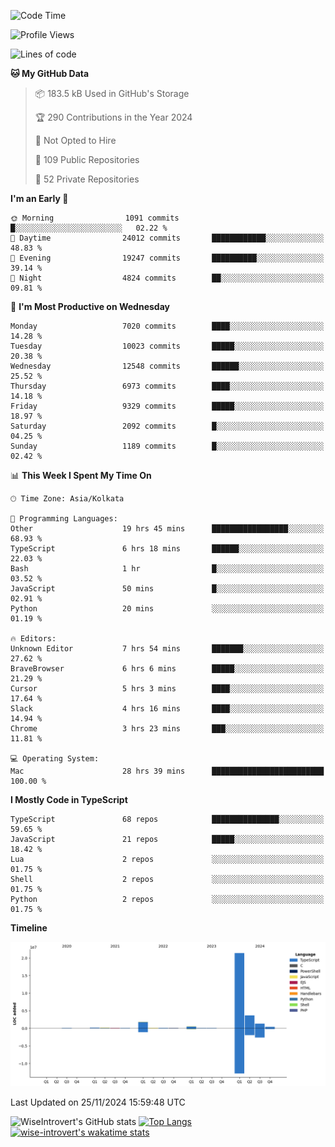 <!--START_SECTION:waka-->
![Code Time](http://img.shields.io/badge/Code%20Time-1%2C885%20hrs%2049%20mins-blue)

![Profile Views](http://img.shields.io/badge/Profile%20Views-2-blue)

![Lines of code](https://img.shields.io/badge/From%20Hello%20World%20I%27ve%20Written-29.7%20million%20lines%20of%20code-blue)

**🐱 My GitHub Data** 

> 📦 183.5 kB Used in GitHub's Storage 
 > 
> 🏆 290 Contributions in the Year 2024
 > 
> 🚫 Not Opted to Hire
 > 
> 📜 109 Public Repositories 
 > 
> 🔑 52 Private Repositories 
 > 
**I'm an Early 🐤** 

```text
🌞 Morning                1091 commits        █░░░░░░░░░░░░░░░░░░░░░░░░   02.22 % 
🌆 Daytime                24012 commits       ████████████░░░░░░░░░░░░░   48.83 % 
🌃 Evening                19247 commits       ██████████░░░░░░░░░░░░░░░   39.14 % 
🌙 Night                  4824 commits        ██░░░░░░░░░░░░░░░░░░░░░░░   09.81 % 
```
📅 **I'm Most Productive on Wednesday** 

```text
Monday                   7020 commits        ████░░░░░░░░░░░░░░░░░░░░░   14.28 % 
Tuesday                  10023 commits       █████░░░░░░░░░░░░░░░░░░░░   20.38 % 
Wednesday                12548 commits       ██████░░░░░░░░░░░░░░░░░░░   25.52 % 
Thursday                 6973 commits        ████░░░░░░░░░░░░░░░░░░░░░   14.18 % 
Friday                   9329 commits        █████░░░░░░░░░░░░░░░░░░░░   18.97 % 
Saturday                 2092 commits        █░░░░░░░░░░░░░░░░░░░░░░░░   04.25 % 
Sunday                   1189 commits        █░░░░░░░░░░░░░░░░░░░░░░░░   02.42 % 
```


📊 **This Week I Spent My Time On** 

```text
🕑︎ Time Zone: Asia/Kolkata

💬 Programming Languages: 
Other                    19 hrs 45 mins      █████████████████░░░░░░░░   68.93 % 
TypeScript               6 hrs 18 mins       ██████░░░░░░░░░░░░░░░░░░░   22.03 % 
Bash                     1 hr                █░░░░░░░░░░░░░░░░░░░░░░░░   03.52 % 
JavaScript               50 mins             █░░░░░░░░░░░░░░░░░░░░░░░░   02.91 % 
Python                   20 mins             ░░░░░░░░░░░░░░░░░░░░░░░░░   01.19 % 

🔥 Editors: 
Unknown Editor           7 hrs 54 mins       ███████░░░░░░░░░░░░░░░░░░   27.62 % 
BraveBrowser             6 hrs 6 mins        █████░░░░░░░░░░░░░░░░░░░░   21.29 % 
Cursor                   5 hrs 3 mins        ████░░░░░░░░░░░░░░░░░░░░░   17.64 % 
Slack                    4 hrs 16 mins       ████░░░░░░░░░░░░░░░░░░░░░   14.94 % 
Chrome                   3 hrs 23 mins       ███░░░░░░░░░░░░░░░░░░░░░░   11.81 % 

💻 Operating System: 
Mac                      28 hrs 39 mins      █████████████████████████   100.00 % 
```

**I Mostly Code in TypeScript** 

```text
TypeScript               68 repos            ███████████████░░░░░░░░░░   59.65 % 
JavaScript               21 repos            █████░░░░░░░░░░░░░░░░░░░░   18.42 % 
Lua                      2 repos             ░░░░░░░░░░░░░░░░░░░░░░░░░   01.75 % 
Shell                    2 repos             ░░░░░░░░░░░░░░░░░░░░░░░░░   01.75 % 
Python                   2 repos             ░░░░░░░░░░░░░░░░░░░░░░░░░   01.75 % 
```



**Timeline**

![Lines of Code chart](https://raw.githubusercontent.com/wise-introvert/wise-introvert/master/assets/bar_graph.png)


 Last Updated on 25/11/2024 15:59:48 UTC
<!--END_SECTION:waka-->

![WiseIntrovert's GitHub stats](https://github-readme-stats.vercel.app/api?username=wise-introvert&count_private=true&show_icons=true)
[![Top Langs](https://github-readme-stats.vercel.app/api/top-langs/?username=wise-introvert&langs_count=10)](https://github.com/anuraghazra/github-readme-stats)
[![wise-introvert's wakatime stats](https://github-readme-stats.vercel.app/api/wakatime?username=wiseintrovert)](https://github.com/anuraghazra/github-readme-stats)
